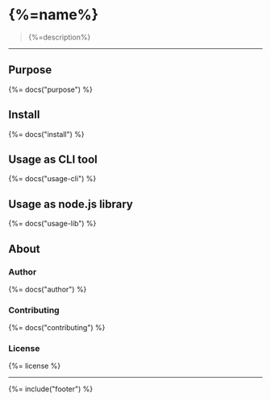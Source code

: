 # {%=name%}

> {%=description%}

---

## Purpose

{%= docs("purpose") %}

## Install

{%= docs("install") %}

## Usage as CLI tool

{%= docs("usage-cli") %}

## Usage as node.js library

{%= docs("usage-lib") %}

## About

### Author
{%= docs("author") %}

### Contributing
{%= docs("contributing") %}

### License
{%= license %}

***

{%= include("footer") %}